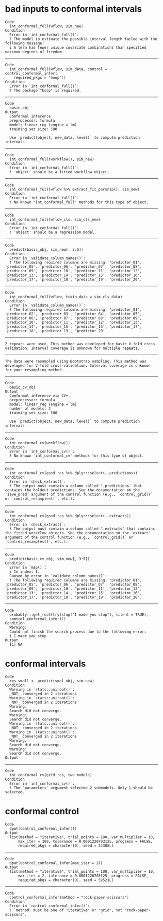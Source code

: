# bad inputs to conformal intervals

    Code
      int_conformal_full(wflow, sim_new)
    Condition
      Error in `int_conformal_full()`:
      ! The model to estimate the possible interval length failed with the following message:
      i A term has fewer unique covariate combinations than specified maximum degrees of freedom

---

    Code
      int_conformal_full(wflow, sim_data, control = control_conformal_infer(
        required_pkgs = "boop"))
    Condition
      Error in `int_conformal_full()`:
      ! The package "boop" is required.

---

    Code
      basic_obj
    Output
      Conformal inference
      preprocessor: formula 
      model: linear_reg (engine = lm) 
      training set size: 500 
      
      Use `predict(object, new_data, level)` to compute prediction intervals

---

    Code
      int_conformal_full(workflow(), sim_new)
    Condition
      Error in `int_conformal_full()`:
      ! 'object' should be a fitted workflow object.

---

    Code
      int_conformal_full(wflow %>% extract_fit_parsnip(), sim_new)
    Condition
      Error in `int_conformal_full()`:
      ! No known 'int_conformal_full' methods for this type of object.

---

    Code
      int_conformal_full(wflow_cls, sim_cls_new)
    Condition
      Error in `int_conformal_full()`:
      ! 'object' should be a regression model.

---

    Code
      predict(basic_obj, sim_new[, 3:5])
    Condition
      Error in `validate_column_names()`:
      ! The following required columns are missing: 'predictor_01', 'predictor_05', 'predictor_06', 'predictor_07', 'predictor_08', 'predictor_09', 'predictor_10', 'predictor_11', 'predictor_12', 'predictor_13', 'predictor_14', 'predictor_15', 'predictor_16', 'predictor_17', 'predictor_18', 'predictor_19', 'predictor_20'.

---

    Code
      int_conformal_full(wflow, train_data = sim_cls_data)
    Condition
      Error in `validate_column_names()`:
      ! The following required columns are missing: 'predictor_01', 'predictor_02', 'predictor_03', 'predictor_04', 'predictor_05', 'predictor_06', 'predictor_07', 'predictor_08', 'predictor_09', 'predictor_10', 'predictor_11', 'predictor_12', 'predictor_13', 'predictor_14', 'predictor_15', 'predictor_16', 'predictor_17', 'predictor_18', 'predictor_19', 'predictor_20'.

---

    2 repeats were used. This method was developed for basic V-fold cross-validation. Interval coverage is unknown for multiple repeats.

---

    The data were resampled using Bootstrap sampling. This method was developed for V-fold cross-validation. Interval coverage is unknown for your resampling method.

---

    Code
      basic_cv_obj
    Output
      Conformal inference via CV+
      preprocessor: formula 
      model: linear_reg (engine = lm) 
      number of models: 2 
      training set size: 500 
      
      Use `predict(object, new_data, level)` to compute prediction intervals

---

    Code
      int_conformal_cv(workflow())
    Condition
      Error in `int_conformal_cv()`:
      ! No known 'int_conformal_cv' methods for this type of object.

---

    Code
      int_conformal_cv(good_res %>% dplyr::select(-.predictions))
    Condition
      Error in `check_extras()`:
      ! The output must contain a column called '.predictions' that contains the holdout predictions. See the documentation on the 'save_pred' argument of the control function (e.g., `control_grid()` or `control_resamples()`, etc.).

---

    Code
      int_conformal_cv(good_res %>% dplyr::select(-.extracts))
    Condition
      Error in `check_extras()`:
      ! The output must contain a column called '.extracts' that contains the fitted workflow objects. See the documentation on the 'extract' argument of the control function (e.g., `control_grid()` or `control_resamples()`, etc.).

---

    Code
      predict(basic_cv_obj, sim_new[, 3:5])
    Condition
      Error in `map()`:
      i In index: 1.
      Caused by error in `validate_column_names()`:
      ! The following required columns are missing: 'predictor_01', 'predictor_05', 'predictor_06', 'predictor_07', 'predictor_08', 'predictor_09', 'predictor_10', 'predictor_11', 'predictor_12', 'predictor_13', 'predictor_14', 'predictor_15', 'predictor_16', 'predictor_17', 'predictor_18', 'predictor_19', 'predictor_20'.

---

    Code
      probably:::get_root(try(stop("I made you stop"), silent = TRUE),
      control_conformal_infer())
    Condition
      Warning:
      Could not finish the search process due to the following error:
      i I made you stop
    Output
      [1] NA

# conformal intervals

    Code
      res_small <- predict(smol_obj, sim_new)
    Condition
      Warning in `stats::uniroot()`:
      _NOT_ converged in 2 iterations
      Warning in `stats::uniroot()`:
      _NOT_ converged in 2 iterations
      Warning:
      Search did not converge.
      Warning:
      Search did not converge.
      Warning in `stats::uniroot()`:
      _NOT_ converged in 2 iterations
      Warning in `stats::uniroot()`:
      _NOT_ converged in 2 iterations
      Warning:
      Search did not converge.
      Warning:
      Search did not converge.
    Output
      

---

    Code
      int_conformal_cv(grid_res, two_models)
    Condition
      Error in `int_conformal_cv()`:
      ! The `parameters` argument selected 2 submodels. Only 1 should be selected.

# conformal control

    Code
      dput(control_conformal_infer())
    Output
      list(method = "iterative", trial_points = 100, var_multiplier = 10, 
          max_iter = 100, tolerance = 0.0001220703125, progress = FALSE, 
          required_pkgs = character(0), seed = 24388L)

---

    Code
      dput(control_conformal_infer(max_iter = 2))
    Output
      list(method = "iterative", trial_points = 100, var_multiplier = 10, 
          max_iter = 2, tolerance = 0.0001220703125, progress = FALSE, 
          required_pkgs = character(0), seed = 59521L)

---

    Code
      control_conformal_infer(method = "rock-paper-scissors")
    Condition
      Error in `control_conformal_infer()`:
      ! `method` must be one of "iterative" or "grid", not "rock-paper-scissors".

